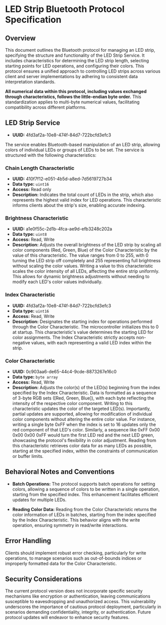 # LED Strip Bluetooth Protocol Specification

## Overview

This document outlines the Bluetooth protocol for managing an LED strip, specifying the structure and functionality of the LED Strip Service. It includes characteristics for determining the LED strip length, selecting starting points for LED operations, and configuring their colors. This protocol ensures a unified approach to controlling LED strips across various client and server implementations by adhering to consistent data interpretation standards.

**All numerical data within this protocol, including values exchanged through characteristics, follows the little-endian byte order.** This standardization applies to multi-byte numerical values, facilitating compatibility across different platforms.

## LED Strip Service

- **UUID:** 4fd3af2a-10e8-474f-84d7-722bcfd3efc3

The service enables Bluetooth-based manipulation of an LED strip, allowing colors of individual LEDs or groups of LEDs to be set. The service is structured with the following characteristics:

### Chain Length Characteristic

- **UUID:** 410f7f12-e051-4b5d-a8ed-7d5619727b34
- **Data type:** `uint16`
- **Access:** Read only
- **Description:** Indicates the total count of LEDs in the strip, which also represents the highest valid index for LED operations. This characteristic informs clients about the strip's size, enabling accurate indexing.

### Brightness Characteristic

- **UUID:** a1e0f55c-2d1b-4fca-ae9d-efb3248c202a
- **Data type:** `uint8`
- **Access:** Read, Write
- **Description:** Adjusts the overall brightness of the LED strip by scaling all color components (Red, Green, Blue) of the Color Characteristic by the value of this characteristic. The value ranges from 0 to 255, with 0 turning the LED strip off completely and 255 representing full brightness without scaling the color values. Writing a value to this characteristic scales the color intensity of all LEDs, affecting the entire strip uniformly. This allows for dynamic brightness adjustments without needing to modify each LED's color values individually.

### Index Characteristic

- **UUID:** 4fd3af2a-10e8-474f-84d7-722bcfd3efc3
- **Data type:** `uint16`
- **Access:** Read, Write
- **Description:** Designates the starting index for operations performed through the Color Characteristic. The microcontroller initializes this to 0 at startup. This characteristic's value determines the starting LED for color assignments. The Index Characteristic strictly accepts non-negative values, with each representing a valid LED index within the strip.

### Color Characteristic

- **UUID:** 0c903aa6-de65-44c4-9cde-8873267e16c0
- **Data type:** `byte array`
- **Access:** Read, Write
- **Description:** Adjusts the color(s) of the LED(s) beginning from the index specified by the Index Characteristic. Data is formatted as a sequence of 3-byte RGB sets ([Red, Green, Blue]), with each byte reflecting the intensity of the respective color component. Writing to this characteristic updates the color of the targeted LED(s). Importantly, partial updates are supported, allowing for modification of individual color components without altering the entire color value. For instance, writing a single byte 0xFF when the index is set to 16 updates only the red component of that LED's color. Similarly, a sequence like 0xFF 0x00 0x00 0x00 0xFF would turn the first LED red and the next LED green, showcasing the protocol's flexibility in color adjustment. Reading from this characteristic retrieves color data for as many LEDs as possible, starting at the specified index, within the constraints of communication or buffer limits.

## Behavioral Notes and Conventions

- **Batch Operations:** The protocol supports batch operations for setting colors, allowing a sequence of colors to be written in a single operation, starting from the specified index. This enhancement facilitates efficient updates for multiple LEDs.

- **Reading Color Data:** Reading from the Color Characteristic returns the color information of LEDs in batches, starting from the index specified by the Index Characteristic. This behavior aligns with the write operation, ensuring symmetry in read/write interactions.

## Error Handling

Clients should implement robust error checking, particularly for write operations, to manage scenarios such as out-of-bounds indices or improperly formatted data for the Color Characteristic.

## Security Considerations

The current protocol version does not incorporate specific security mechanisms like encryption or authentication, leaving communications susceptible to eavesdropping and unauthorized access. This vulnerability underscores the importance of cautious protocol deployment, particularly in scenarios demanding confidentiality, integrity, or authentication. Future protocol updates will endeavor to enhance security features.
